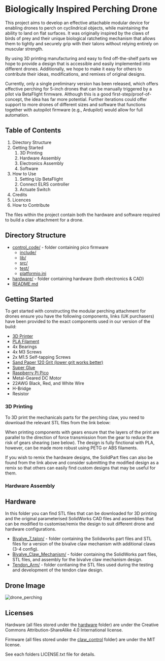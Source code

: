 # Biologically Inspired Perching Drone
This project aims to develop an effective attachable modular device for enabling drones to perch on cyclindrical objects, while maintaining the ability to land on flat surfaces. It was originally inspired by the claws of birds of prey and their unique biological ratcheting mechanism that allows them to tightly and securely grip with their talons without relying entirely on muscular strength.

By using 3D printing manufacturing and easy to find off-the-shelf parts we hope to provide a design that is accessible and easily implemented into different drones. Additionally, we hope to make it easy for others to contribute their ideas, modifications, and remixes of original designs.

Currently, only a single preliminary version has been released, which offers effective perching for 5-inch drones that can be manually triggered by a pilot via BetaFlight firmware. Although this is a good first-step/proof-of-concept, the idea has far more potential. Further iterations could offer support to more drones of different sizes and software that functions together with autopilot firmware (e.g., Ardupilot) would allow for full automation.

## Table of Contents
1. Directory Structure
2. Getting Started
   1. 3D Printing
   2. Hardware Assembly
   3. Electronics Assembly
   4. Software
4. How to Use
   1. Setting Up BetaFlight
   2. Connect ELRS controller
   3. Actuate Switch
6. Credits
7. Licences
8. How to Contribute

The files within the project contain both the hardware and software required to build a claw attachment for a drone.

## Directory Structure
* [control_code/](./biologically-inspired-perching-drone/claw_control)  - folder containing pico firmware
  * [include/](./biologically-inspired-perching-drone/claw_control/include)
  * [lib/](./biologically-inspired-perching-drone/claw_control/lib)
  * [src/](./biologically-inspired-perching-drone/claw_control/src)
  * [test/](./biologically-inspired-perching-drone/claw_control/test)
  * [platformio.ini](./biologically-inspired-perching-drone/claw_control/platformio.ini)
* [hardware/](./biologically-inspired-perching-drone/hardware)          - folder containing hardware (both electronics & CAD)
* [README.md](./biologically-inspired-perching-drone/README.md)

## Getting Started
To get started with constructing the modular perching attachment for drones ensure you have the following components, links (UK purchasers) have been provided to the exact components used in our version of the build:
* [3D Printer](https://www.crealityofficial.co.uk/products/official-creality-ender-3-3d-printer?gclid=CjwKCAjw5_GmBhBIEiwA5QSMxMXDsvX_tW-ISPtKeVc1NaB69DFpaEF8qKHRZwr1OY2PAPOxLsnU4xoC1LYQAvD_BwE)
* [PLA Filament](https://www.amazon.co.uk/s?k=pla+filament&adgrpid=78891941511&hvadid=606046905090&hvdev=c&hvlocphy=9045801&hvnetw=g&hvqmt=e&hvrand=5819192572464950726&hvtargid=kwd-29312074397&hydadcr=13760_2300773&tag=googhydr-21&ref=pd_sl_1zij8bcx5k_e)
* 4x Bearings
* 4x M3 Screws
* 2x M1.5 Self-tapping Screws
* [Sand Paper 120 Grit (lower grit works better)](https://www.amazon.co.uk/s?k=sandpaper&crid=HUOTKIT8XZ5P&sprefix=sandpap%2Caps%2C128&ref=nb_sb_noss_2)
* [Super Glue](https://www.amazon.co.uk/Gorilla-4044205-Superglue-15g/dp/B003CT4XT0/ref=sxts_rp_s_1_0?content-id=amzn1.sym.07198d44-a16f-4503-b71e-3f4c67470a0f%3Aamzn1.sym.07198d44-a16f-4503-b71e-3f4c67470a0f&crid=3U46AON4XNTIE&cv_ct_cx=super%2Bglue&keywords=super%2Bglue&pd_rd_i=B003CT4XT0&pd_rd_r=47f26ec3-a199-42ab-9789-1182f3514e07&pd_rd_w=P5udf&pd_rd_wg=kLEzL&pf_rd_p=07198d44-a16f-4503-b71e-3f4c67470a0f&pf_rd_r=HG953RS7NASVVNRHSK70&qid=1692183417&sbo=RZvfv%2F%2FHxDF%2BO5021pAnSA%3D%3D&sprefix=super%2Bglu%2Caps%2C127&sr=1-1-1890b328-3a40-4864-baa0-a8eddba1bf6a&th=1)
* [Raspberry Pi Pico](https://thepihut.com/products/raspberry-pi-pico)
* Metal-Geared DC Motor
* 22AWG Black, Red, and White Wire
* H-Bridge
* Resistor

### 3D Printing
To 3D print the mechanicals parts for the perching claw, you need to download the relevant STL files from the link below:

When printing components with gears ensure that the layers of the print are parallel to the direction of force transmission from the gear to reduce the risk of gears shearing (see below). The design is fully finctional with PLA, however, can be made more robust using PETG or ABS filaments.

If you wish to remix the hardware designs, the SolidPart files can also be found from the link above and consider submitting the modified design as a remix so that others can easily find custom designs that may be useful for them.

### Hardware Assembly


## Hardware
In this folder you can find STL files that can be downloaded for 3D printing and the original parameterised SolidWorks CAD files and assemblies that can be modified to customise/remix the design to suit different drone and hardware configurations. 
* [Bivalve_7_talon/](./biologically-inspired-perching-drone/hardware/Bivalve_7_talon) - folder containing the Solidworks part files and STL files for a version of the bivalve claw mechanism with additional claws (3-4 config).
* [Bivalve_Claw_Mechanism/](./biologically-inspired-perching-drone/hardware/Bivalve_Claw_Mechanism) - folder containing the SolidWorks part files, STL files, and assembly for the bivalve claw mechanism design.
* [Tendon_Arm/](./biologically-inspired-perching-drone/hardware/Tendon_Arm) - folder contianing the STL files used during the testing and development of the tendon claw design.


## Drone Image
![drone_perching](./images/drone_perching.jpeg)

## Licenses
Hardware (all files stored under the [hardware](./biologically-inspired-perching-drone/hardware) folder) are under the Creative Commons Attribution-ShareAlike 4.0 International license.

Firmware (all files stored under the [claw_control](./biologically-inspired-perching-drone/claw_control) folder) are under the MIT license.

See each folders LICENSE.txt file for details.
